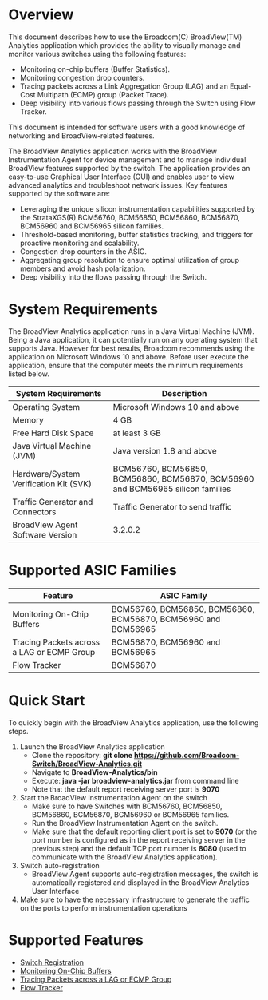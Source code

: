 
Overview
========
This document describes how to use the Broadcom(C) BroadView(TM) Analytics application which provides the ability to visually manage and monitor various switches using the following features:
   - Monitoring on-chip buffers (Buffer Statistics).
   - Monitoring congestion drop counters.
   - Tracing packets across a Link Aggregation Group (LAG) and an Equal-Cost Multipath (ECMP) group (Packet Trace).
   - Deep visibility into various flows passing through the Switch using Flow Tracker.

This document is intended for software users with a good knowledge of networking and BroadView-related features.

The BroadView Analytics application works with the BroadView Instrumentation Agent for device management and to manage individual BroadView features supported by the switch. The application provides an easy-to-use Graphical User Interface (GUI) and enables user to view advanced analytics and troubleshoot network issues. Key features supported by the software are:

 - Leveraging the unique silicon instrumentation capabilities supported by the StrataXGS(R) BCM56760, BCM56850, BCM56860, BCM56870, BCM56960 and BCM56965 silicon families.
 - Threshold-based monitoring, buffer statistics tracking, and triggers for proactive monitoring and scalability.
 - Congestion drop counters in the ASIC.
 - Aggregating group resolution to ensure optimal utilization of group members and avoid hash polarization.
 - Deep visibility into the flows passing through the Switch.

System Requirements
===================
The BroadView Analytics application runs in a Java Virtual Machine (JVM). Being a Java application, it can potentially run on any operating system that supports Java. However for best results, Broadcom recommends using the application on Microsoft Windows 10 and above. Before user execute the application, ensure that the computer meets the minimum requirements listed below.

|**System Requirements**|**Description**|
-------------------|------------
|Operating System| Microsoft Windows 10 and above|
|Memory| 4 GB|
|Free Hard Disk Space| at least 3 GB|
|Java Virtual Machine (JVM)|Java version 1.8 and above|
|Hardware/System Verification Kit (SVK)|BCM56760, BCM56850, BCM56860, BCM56870, BCM56960 and BCM56965 silicon families|
|Traffic Generator and Connectors|Traffic Generator to send traffic|
|BroadView Agent Software Version|3.2.0.2|

Supported ASIC Families
===================
|**Feature**|**ASIC Family**|
-----------|---------
|Monitoring On-Chip Buffers|BCM56760, BCM56850, BCM56860, BCM56870, BCM56960 and BCM56965|
|Tracing Packets across a LAG or ECMP Group|BCM56870, BCM56960 and BCM56965|
|Flow Tracker|BCM56870|

Quick Start
===========
To quickly begin with the BroadView Analytics application, use the following steps.

1. Launch the BroadView Analytics application
    - Clone the repository: **git clone https://github.com/Broadcom-Switch/BroadView-Analytics.git**
    - Navigate to **BroadView-Analytics/bin**
    - Execute: **java -jar broadview-analytics.jar** from command line
    - Note that the default report receiving server port is **9070**
2. Start the BroadView Instrumentation Agent on the  switch
    - Make sure to have Switches with BCM56760, BCM56850, BCM56860, BCM56870, BCM56960 or BCM56965 families.
    - Run the BroadView Instrumentation Agent on the switch.
    - Make sure that the default reporting client port is set to **9070** (or the port number is configured as in the report receiving server in the previous step) and the default TCP port number is **8080** (used to communicate with the BroadView Analytics application).
3. Switch auto-registration
    - BroadView Agent supports auto-registration messages, the switch is automatically registered and displayed in the BroadView Analytics User Interface
4. Make sure to have the necessary infrastructure to generate the traffic on the ports to perform instrumentation operations

Supported Features
==================
 - [Switch Registration](REGISTRATION.md)
 - [Monitoring On-Chip Buffers](BST.md)
 - [Tracing Packets across a LAG or ECMP Group](PT.md)
 - [Flow Tracker](FT.md)

